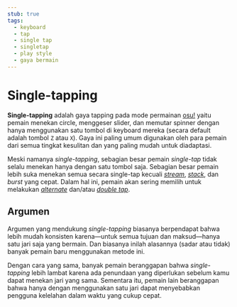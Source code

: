 ```yaml
---
stub: true
tags:
  - keyboard
  - tap
  - single tap
  - singletap
  - play style
  - gaya bermain
---
```


# Single-tapping

**Single-tapping** adalah gaya tapping pada mode permainan [osu!](/wiki/Game_mode/osu!) yaitu pemain menekan circle, menggeser slider, dan memutar spinner dengan hanya menggunakan satu tombol di keyboard mereka (secara default adalah tombol `Z` atau `X`). Gaya ini paling umum digunakan oleh para pemain dari semua tingkat kesulitan dan yang paling mudah untuk diadaptasi.

Meski namanya *single-tapping*, sebagian besar pemain *single-tap* tidak selalu menekan hanya dengan satu tombol saja. Sebagian besar pemain lebih suka menekan semua secara single-tap kecuali [*stream*](/wiki/Beatmap/Pattern/Stream), [*stack*](/wiki/Mapping_techniques/Stack), dan *burst* yang cepat. Dalam hal ini, pemain akan sering memilih untuk melakukan [*alternate*](/wiki/Play_style/Alternating) dan/atau [*double tap*](/wiki/Play_style/Double_tapping).

## Argumen

Argumen yang mendukung *single-tapping* biasanya berpendapat bahwa lebih mudah konsisten karena—untuk semua tujuan dan maksud—hanya satu jari saja yang bermain. Dan biasanya inilah alasannya (sadar atau tidak) banyak pemain baru menggunakan metode ini.

Dengan cara yang sama, banyak pemain beranggapan bahwa *single-tapping* lebih lambat karena ada penundaan yang diperlukan sebelum kamu dapat menekan jari yang sama. Sementara itu, pemain lain beranggapan bahwa hanya dengan menggunakan satu jari dapat menyebabkan pengguna kelelahan dalam waktu yang cukup cepat.
